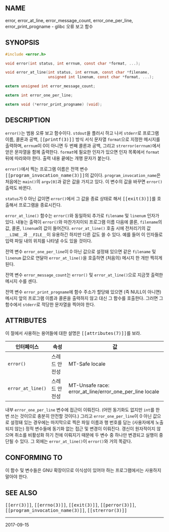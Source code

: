 ## NAME

error, error_at_line, error_message_count, error_one_per_line, error_print_progname - glibc 오류 보고 함수

## SYNOPSIS

```c
#include <error.h>

void error(int status, int errnum, const char *format, ...);

void error_at_line(int status, int errnum, const char *filename,
                   unsigned int linenum, const char *format, ...);

extern unsigned int error_message_count;

extern int error_one_per_line;

extern void (*error_print_progname) (void);
```

## DESCRIPTION

`error()`는 범용 오류 보고 함수이다. `stdout`을 플러시 하고 나서 `stderr`로 프로그램 이름, 콜론과 공백, <tt>[[printf(3)]]</tt> 방식 서식 문자열 `format`으로 지정한 메시지를 출력하며, `errnum`이 0이 아니면 두 번째 콜론과 공백, 그리고 `strerror(errnum)`에서 얻은 문자열을 함께 출력한다. `format`에 필요한 인자가 있으면 인자 목록에서 `format` 뒤에 따라와야 한다. 출력 내용 끝에는 개행 문자가 붙는다.

`error()`에서 찍는 프로그램 이름은 전역 변수 <tt>[[program_invocation_name(3)]]</tt>의 값이다. `program_invocation_name`은 처음에는 `main()`의 `argv[0]`과 같은 값을 가지고 있다. 이 변수의 값을 바꾸면 `error()` 출력도 바뀐다.

`status`가 0 아닌 값이면 `error()`에서 그 값을 종료 상태로 해서 <tt>[[exit(3)]]</tt>를 호출해서 프로그램을 종료시킨다.

`error_at_line()` 함수는 `error()`와 동일하되 추가로 `filename` 및 `linenum` 인자가 있다. 내놓는 출력이 `error()`와 마찬가지이되 프로그램 이름 다음에 콜론, `filename`의 값, 콜론, `linenum`의 값이 들어간다. `error_at_line()` 호출 시에 전처리기의 값 `__LINE__`과 `__FILE__`이 유용하긴 하지만 다른 값도 쓸 수 있다. 예를 들어 이 인자들로 입력 파일 내의 위치를 나타낼 수도 있을 것이다.

전역 변수 `error_one_per_line`이 0 아닌 값으로 설정돼 있으면 같은 `filename` 및 `linenum` 값으로 연달아 `error_at_line()`을 호출하면 (처음의) 메시지 한 개만 찍히게 된다.

전역 변수 `error_message_count`는 `error()` 및 `error_at_line()`으로 지금껏 출력한 메시지 수를 센다.

전역 변수 `error_print_progname`에 함수 주소가 할당돼 있으면 (즉 NULL이 아니면) 메시지 앞의 프로그램 이름과 콜론을 출력하지 않고 대신 그 함수를 호출한다. 그러면 그 함수에서 `stderr`로 적당한 문자열을 찍어야 한다.

## ATTRIBUTES

이 절에서 사용하는 용어들에 대한 설명은 <tt>[[attributes(7)]]</tt>를 보라.

| 인터페이스 | 속성 | 값 |
| --- | --- | --- |
| `error()` | 스레드 안전성 | MT-Safe locale |
| `error_at_line()` | 스레드 안전성 | MT-Unsafe race: error_at_line/error_one_per_line locale |

내부 `error_one_per_line` 변수에 접근이 이뤄진다. (어떤 동기화도 없지만 `int`를 한 번 쓰는 것이므로 충분히 안전할 것이다.) 그리고 `error_one_per_line`이 0 아닌 값으로 설정돼 있는 경우에는 마지막으로 찍은 파일 이름과 행 번호를 담는 (사용자에게 노출되지 않는) 정적 변수들에 동기화 없는 접근 및 변경이 이뤄진다. 갱신이 원자적이지 않으며 취소를 비활성화 하기 전에 이뤄지기 때문에 두 변수 중 하나만 변경되고 실행이 중단될 수 있다. 그 외에는 `error_at_line()`이 `error()`와 거의 똑같다.

## CONFORMING TO

이 함수 및 변수들은 GNU 확장이므로 이식성이 있어야 하는 프로그램에서는 사용하지 말아야 한다.

## SEE ALSO

<tt>[[err(3)]]</tt>, <tt>[[errno(3)]]</tt>, <tt>[[exit(3)]]</tt>, <tt>[[perror(3)]]</tt>, <tt>[[program_invocation_name(3)]]</tt>, <tt>[[strerror(3)]]</tt>

----

2017-09-15
